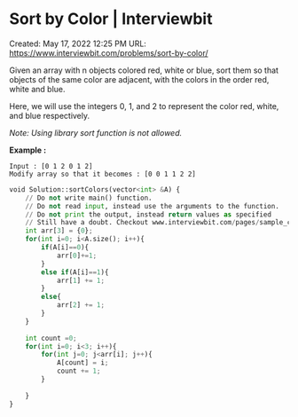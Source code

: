 # Sort by Color | Interviewbit

Created: May 17, 2022 12:25 PM
URL: https://www.interviewbit.com/problems/sort-by-color/

Given an array with n objects colored red, white or blue, 
 sort them so that objects of the same color are adjacent, with the colors in the order red, white and blue.

Here, we will use the integers 0, 1, and 2 to represent the color red, white, and blue respectively.

*Note: Using library sort function is not allowed.*

**Example :**

```
Input : [0 1 2 0 1 2]
Modify array so that it becomes : [0 0 1 1 2 2]

```

```python
void Solution::sortColors(vector<int> &A) {
    // Do not write main() function.
    // Do not read input, instead use the arguments to the function.
    // Do not print the output, instead return values as specified
    // Still have a doubt. Checkout www.interviewbit.com/pages/sample_codes/ for more details
    int arr[3] = {0};
    for(int i=0; i<A.size(); i++){
        if(A[i]==0){
            arr[0]+=1;
        }
        else if(A[i]==1){
            arr[1] += 1;
        }
        else{
            arr[2] += 1;
        }
    }
    
    int count =0;
    for(int i=0; i<3; i++){
        for(int j=0; j<arr[i]; j++){
            A[count] = i;
            count += 1;
        }
        
    }
}
```